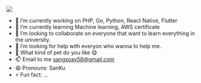 ![](AnimatedScientificGoldfish-size_restricted.gif)

- 🔭 I’m currently working on PHP, Go, Python, React Native, Flutter
- 🌱 I’m currently learning Machine learning, AWS certificate
- 👯 I’m looking to collaborate on everyone that want to learn everything in the university.
- 🤔 I’m looking for help with everyon who wanna to help me.
- 💬 What kind of pet do you like :yum:
- 📫 Email to me sangxoay58@gmail.com
- 😄 Pronouns: SanKu
- ⚡ Fun fact: ...
